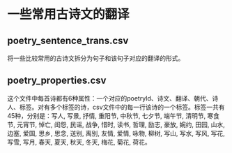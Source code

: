# 一些常用古诗文的翻译
## poetry_sentence_trans.csv
将一些比较常用的古诗文拆分为句子和该句子对应的翻译的形式。
## poetry_properties.csv
这个文件中每首诗都有6种属性：一个对应的poetryId、诗文、翻译、朝代、诗人、标签。对有多个标签的诗，csv文件中的每一行该诗的一个标签。标签一共有45种，分别是：写人, 写景, 抒情, 重阳节, 中秋节, 七夕节, 端午节, 清明节, 寒食节, 元宵节, 悼亡, 闺怨, 民谣, 战争, 惜时, 读书, 哲理, 励志, 豪放, 婉约, 田园, 山水, 边塞, 爱国, 思乡, 思念, 送别, 离别, 友情, 爱情, 咏物, 柳树, 写山, 写水, 写风, 写花, 写雪, 写月, 春天, 夏天, 秋天, 冬天, 梅花, 菊花, 荷花。
